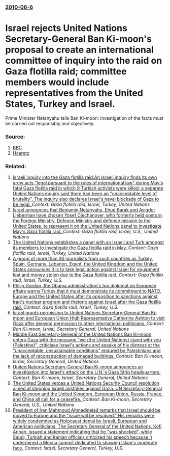 ### [2010-06-6](/news/2010/06/6/index.md)

# Israel rejects United Nations Secretary-General Ban Ki-moon's proposal to create an international committee of inquiry into the raid on Gaza flotilla raid; committee members would include representatives from the United States, Turkey and Israel. 

Prime Minister Netanyahu tells Ban Ki-moon: Investigation of the facts must be carried out responsibly and objectively. 


### Source:

1. [BBC](http://news.bbc.co.uk/2/hi/middle_east/10250354.stm)
2. [Haaretz](http://www.haaretz.com/news/diplomacy-defense/israel-rejects-un-proposal-for-joint-gaza-flotilla-probe-with-u-s-and-turkey-1.294489)

### Related:

1. [Israeli inquiry into the Gaza flotilla raid:An Israeli inquiry finds its own army acts "legal pursuant to the rules of international law" during May's fatal Gaza flotilla raid in which 9 Turkish activists were killed; a separate United Nations inquiry said there had been an "unacceptable level of brutality". The inquiry also declares Israel's naval blockade of Gaza to be legal. ](/news/2011/01/23/israeli-inquiry-into-the-gaza-flotilla-raid-pan-israeli-inquiry-finds-its-own-army-acts-legal-pursuant-to-the-rules-of-international-law-d.md) _Context: Gaza flotilla raid, Israel, Turkey, United Nations_
2. [Israel announces that Benjamin Netanyahu, Ehud Barak and Avigdor Lieberman have chosen Yosef Ciechanover, who formerly held posts in the Foreign Ministry, Defence Ministry and defence mission to the United States, to represent it on the United Nations panel to investigate May's Gaza flotilla raid. ](/news/2010/08/7/israel-announces-that-benjamin-netanyahu-ehud-barak-and-avigdor-lieberman-have-chosen-yosef-ciechanover-who-formerly-held-posts-in-the-for.md) _Context: Gaza flotilla raid, Israel, U.S., United Nations_
3. [The United Nations establishes a panel with an Israeli and Turk amongst its members to investigate the Gaza flotilla raid in May. ](/news/2010/08/2/the-united-nations-establishes-a-panel-with-an-israeli-and-turk-amongst-its-members-to-investigate-the-gaza-flotilla-raid-in-may.md) _Context: Gaza flotilla raid, Israel, Turkey, United Nations_
4. [A group of more than 30 journalists from such countries as Turkey, Spain, Germany, Lebanon, Egypt, the United Kingdom and the United States announces it is to take legal action against Israel for equipment lost and money stolen due to the Gaza flotilla raid. ](/news/2010/07/14/a-group-of-more-than-30-journalists-from-such-countries-as-turkey-spain-germany-lebanon-egypt-the-united-kingdom-and-the-united-states.md) _Context: Gaza flotilla raid, Israel, Turkey, U.S._
5. [Philip Gordon, the Obama administration's top diplomat on European affairs warns Turkey that it must demonstrate its commitment to NATO, Europe and the United States after its opposition to sanctions against Iran's nuclear program and rhetoric against Israel after the Gaza flotilla raid. ](/news/2010/06/28/philip-gordon-the-obama-administration-s-top-diplomat-on-european-affairs-warns-turkey-that-it-must-demonstrate-its-commitment-to-nato-eur.md) _Context: Gaza flotilla raid, Israel, Turkey, U.S._
6. [Israel grants permission to United Nations Secretary-General Ban Ki-moon and European Union High Representative Catherine Ashton to visit Gaza after denying permission to other international politicians. ](/news/2010/03/9/israel-grants-permission-to-united-nations-secretary-general-ban-ki-moon-and-european-union-high-representative-catherine-ashton-to-visit-ga.md) _Context: Ban Ki-moon, Israel, Secretary General, United Nations_
7. [Middle East:Secretary-General of the United Nations Ban Ki-moon enters Gaza with the message "we (the United Nations) stand with you (Palestine)", criticises Israel's actions and speaks of his distress at the "unacceptable, unsustainable conditions" endured by Palestinians and the lack of reconstruction of damaged buildings. ](/news/2010/03/21/middle-east-psecretary-general-of-the-united-nations-ban-ki-moon-enters-gaza-with-the-message-we-the-united-nations-stand-with-you-pales.md) _Context: Ban Ki-moon, Israel, Secretary General, United Nations_
8. [ United Nations Secretary-General Ban Ki-moon announces an investigation into Israel's attack on the U.N.'s Gaza Strip headquarters. ](/news/2009/01/30/united-nations-secretary-general-ban-ki-moon-announces-an-investigation-into-israel-s-attack-on-the-u-n-s-gaza-strip-headquarters.md) _Context: Ban Ki-moon, Israel, Secretary General, United Nations_
9. [The United States vetoes a United Nations Security Council resolution aimed at stopping Israeli airstrikes against Gaza. UN Secretary-General Ban Ki-moon and the United Kingdom, European Union, Russia, France, and China all call for a ceasefire. ](/news/2008/12/28/the-united-states-vetoes-a-united-nations-security-council-resolution-aimed-at-stopping-israeli-airstrikes-against-gaza-un-secretary-genera.md) _Context: Ban Ki-moon, Secretary General, U.S., United Nations_
10. [ President of Iran Mahmoud Ahmadinejad remarks that Israel should be moved to Europe and the "issue will be resolved." His remarks were widely condemned as Holocaust denial by Israeli, European and American politicians, The Secretary General of the United Nations, Kofi Annan, issued a statement indicating that he "was shocked", while Saudi, Turkish and Iranian officials criticized his speech because it undermined a Mecca summit dedicated to showing Islam's moderate face.](/news/2005/12/8/president-of-iran-mahmoud-ahmadinejad-remarks-that-israel-should-be-moved-to-europe-and-the-issue-will-be-resolved-his-remarks-were-wide.md) _Context: Israel, Secretary General, Turkey, U.S._

